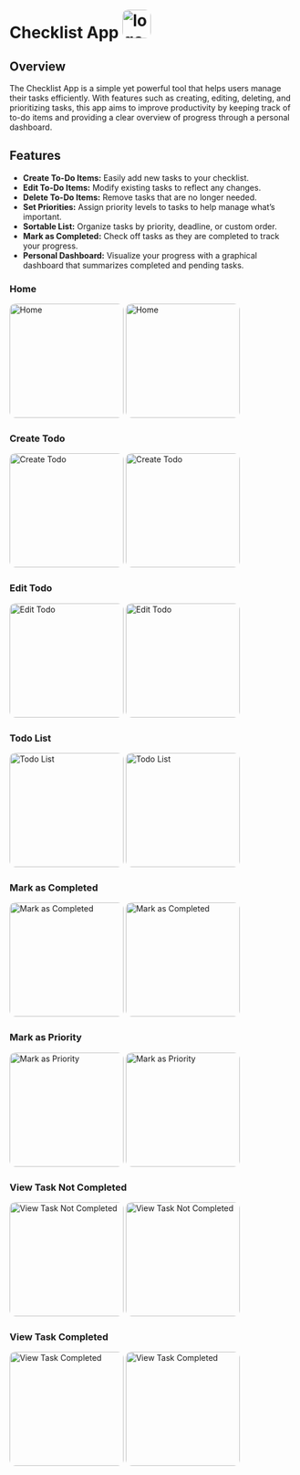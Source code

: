 # Checklist App <img src="https://github.com/user-attachments/assets/47de42d7-4f9d-44d0-8669-84a0802bbfd4" alt="logo" width="50" style="border-radius: 10px;"/>

## Overview
The Checklist App is a simple yet powerful tool that helps users manage their tasks efficiently. With features such as creating, editing, deleting, and prioritizing tasks, this app aims to improve productivity by keeping track of to-do items and providing a clear overview of progress through a personal dashboard.

## Features

- **Create To-Do Items:** Easily add new tasks to your checklist.
- **Edit To-Do Items:** Modify existing tasks to reflect any changes.
- **Delete To-Do Items:** Remove tasks that are no longer needed.
- **Set Priorities:** Assign priority levels to tasks to help manage what’s important.
- **Sortable List:** Organize tasks by priority, deadline, or custom order.
- **Mark as Completed:** Check off tasks as they are completed to track your progress.
- **Personal Dashboard:** Visualize your progress with a graphical dashboard that summarizes completed and pending tasks.

### Home

<img src="https://github.com/user-attachments/assets/6821f84a-6c1e-4b23-8f73-4b3533cce37f" alt="Home" width="200" style="border-radius: 10px;">
<img src="https://github.com/user-attachments/assets/081002f9-d040-4c14-83b9-3724153ce3d7" alt="Home" width="200" style="border-radius: 10px;">

### Create Todo

<img src="https://github.com/user-attachments/assets/0de379bc-7cd4-44ff-831f-54f43fd914d9" alt="Create Todo" width="200" style="border-radius: 10px;">
<img src="https://github.com/user-attachments/assets/3f80a756-8539-44d3-a696-13c1a38b83a9" alt="Create Todo" width="200" style="border-radius: 10px;">

### Edit Todo

<img src="https://github.com/user-attachments/assets/357fd505-ba21-4442-9112-37611d07e2ee" alt="Edit Todo" width="200" style="border-radius: 10px;">
<img src="https://github.com/user-attachments/assets/9f39d756-451a-4d84-8747-0de61c12c3ac" alt="Edit Todo" width="200" style="border-radius: 10px;">

### Todo List

<img src="https://github.com/user-attachments/assets/b5429197-f81c-4148-85da-b3009012ce2a" alt="Todo List" width="200" style="border-radius: 10px;">
<img src="https://github.com/user-attachments/assets/669ecac3-2ecf-4e21-8770-f1bf54cd306c" alt="Todo List" width="200" style="border-radius: 10px;">

### Mark as Completed

<img src="https://github.com/user-attachments/assets/b29ae658-7017-48cb-b1e2-b1d2bb42417a" alt="Mark as Completed" width="200" style="border-radius: 10px;">
<img src="https://github.com/user-attachments/assets/5c7f9295-2edd-4ae6-ac04-fe91a4199339" alt="Mark as Completed" width="200" style="border-radius: 10px;">

### Mark as Priority

<img src="https://github.com/user-attachments/assets/6934ee47-099d-45ac-bfc9-4c8f3fe6cd42" alt="Mark as Priority" width="200" style="border-radius: 10px;">
<img src="https://github.com/user-attachments/assets/6c237d63-fc82-48e0-ab6b-60650c694eff" alt="Mark as Priority" width="200" style="border-radius: 10px;">

### View Task Not Completed

<img src="https://github.com/user-attachments/assets/addfd2e2-8566-4be3-895b-61f4450ff553" alt="View Task Not Completed" width="200" style="border-radius: 10px;">
<img src="https://github.com/user-attachments/assets/d9724650-9efe-4ba3-834c-10cad6337fc3" alt="View Task Not Completed" width="200" style="border-radius: 10px;">

### View Task Completed

<img src="https://github.com/user-attachments/assets/0061536d-7f9a-48f2-83d7-a7c916711662" alt="View Task Completed" width="200" style="border-radius: 10px;">
<img src="https://github.com/user-attachments/assets/2a992096-282f-4be9-821a-94d55c6aad7e" alt="View Task Completed" width="200" style="border-radius: 10px;">